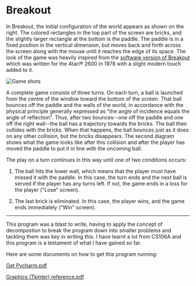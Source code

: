 # Breakout
In Breakout, the initial configuration of the world appears as shown on the right. The colored
rectangles in the top part of the screen are bricks, and the slightly larger rectangle at the
bottom is the paddle. The paddle is in a fixed position in the vertical dimension, but moves
back and forth across the screen along with the mouse until it reaches the edge of its space.
The look of the game was heavily inspired from the [software version of Breakout](https://en.wikipedia.org/wiki/Breakout_%28video_game%29#/media/File:Breakout2600.svg) which was written for the Atari® 2600 in 1978 with a slight modern touch added to it.





![Game shots](https://user-images.githubusercontent.com/119602009/211141446-672b4e95-565d-4be7-a9d9-f139eb1609ff.png)




A complete game consists of three turns. On each turn, a ball is launched from the centre of
the window toward the bottom of the screen. That ball bounces off the paddle and the walls of 
the world, in accordance with the physical principle generally expressed as "the angle of 
incidence equals the angle of reflection". Thus, after two bounces--one off the paddle and one 
off the right wall--the ball has a trajectory towards the bricks. The ball then collides with 
the bricks. When that happens, the ball bounces just as it does on any other collision, but the
bricks disappears. The second diagram shows what the game looks like after this collision and
after the player has moved the paddle to put it in line with the oncoming ball.



The play on a turn continues in this way until one of two conditions occurs:
 
 1. The ball hits the lower wall, which means that the player must have missed it with the
paddle. In this case, the turn ends and the next ball is served if the player has any turns
left. If not, the game ends in a loss for the player ("Lose" screen).
 
 
 2. The last brick is eliminated. In this case, the player wins, and the game ends
immediately ("Win" screen). 


--------------------------------------------------------------------------------------------
This program was a blast to write, having to apply the concept of decompostion to break the
program down into smaller problems and tackling them was key in writing this. I have learnt 
a lot from CS106A and this program is a testament of what I have gained so far. 


Here are some documents on how to get this program running:

[Get Pycharm.pdf](https://github.com/omcodedthis/Breakout/files/10365789/Get.Pycharm.pdf)

[Graphics (Tkinter) reference.pdf](https://github.com/omcodedthis/Breakout/files/10365790/Graphics.reference.for.later.pdf)

